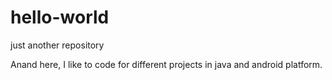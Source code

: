 # hello-world
just another repository


Anand here, I like to code for different projects in java and android platform.

